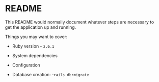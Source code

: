 # README

This README would normally document whatever steps are necessary to get the
application up and running.

Things you may want to cover:

* Ruby version - `2.6.1`

* System dependencies

* Configuration

* Database creation: 
	-`rails db:migrate`



